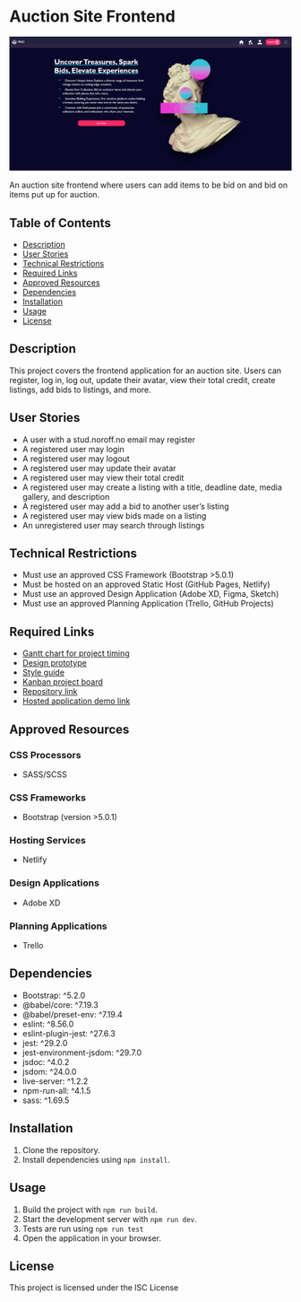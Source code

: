 # Auction Site Frontend

![FIND](/assets/images/find.png)


An auction site frontend where users can add items to be bid on and bid on items put up for auction.

## Table of Contents

- [Description](#description)
- [User Stories](#user-stories)
- [Technical Restrictions](#technical-restrictions)
- [Required Links](#required-links)
- [Approved Resources](#approved-resources)
- [Dependencies](#dependencies)
- [Installation](#installation)
- [Usage](#usage)
- [License](#license)

## Description

This project covers the frontend application for an auction site. Users can register, log in, log out, update their avatar, view their total credit, create listings, add bids to listings, and more.

## User Stories

- A user with a stud.noroff.no email may register
- A registered user may login
- A registered user may logout
- A registered user may update their avatar
- A registered user may view their total credit
- A registered user may create a listing with a title, deadline date, media gallery, and description
- A registered user may add a bid to another user’s listing
- A registered user may view bids made on a listing
- An unregistered user may search through listings

## Technical Restrictions

- Must use an approved CSS Framework (Bootstrap >5.0.1)
- Must be hosted on an approved Static Host (GitHub Pages, Netlify)
- Must use an approved Design Application (Adobe XD, Figma, Sketch)
- Must use an approved Planning Application (Trello, GitHub Projects)

## Required Links

- [Gantt chart for project timing](https://trello.com/b/EhJgbwVJ/semester-project-2)
- [Design prototype](https://xd.adobe.com/view/6aafc3e5-f9e1-4b48-83fd-865db3efb1d1-3ffc/)
- [Style guide](https://xd.adobe.com/view/6aafc3e5-f9e1-4b48-83fd-865db3efb1d1-3ffc/)
- [Kanban project board](https://trello.com/b/EhJgbwVJ/semester-project-2)
- [Repository link](https://github.com/NikosDig/semester-project-2)
- [Hosted application demo link](https://findauction.netlify.app/)

## Approved Resources

### CSS Processors

- SASS/SCSS

### CSS Frameworks

- Bootstrap (version >5.0.1)

### Hosting Services

- Netlify

### Design Applications

- Adobe XD

### Planning Applications

- Trello

## Dependencies

- Bootstrap: ^5.2.0
- @babel/core: ^7.19.3
- @babel/preset-env: ^7.19.4
- eslint: ^8.56.0
- eslint-plugin-jest: ^27.6.3
- jest: ^29.2.0
- jest-environment-jsdom: ^29.7.0
- jsdoc: ^4.0.2
- jsdom: ^24.0.0
- live-server: ^1.2.2
- npm-run-all: ^4.1.5
- sass: ^1.69.5

## Installation

1. Clone the repository.
2. Install dependencies using `npm install`.

## Usage

1. Build the project with `npm run build`.
2. Start the development server with `npm run dev`.
3. Tests are run using `npm run test`
4. Open the application in your browser.

## License

This project is licensed under the ISC License
